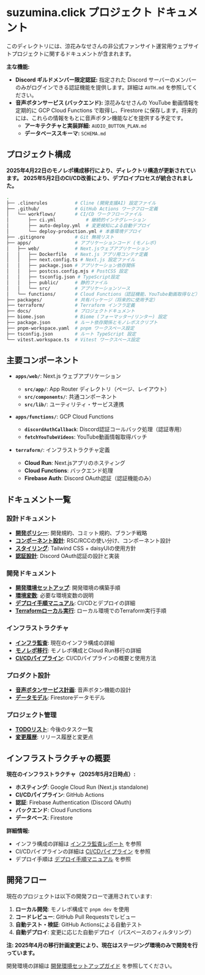 # suzumina.click プロジェクト ドキュメント

このディレクトリには、涼花みなせさんの非公式ファンサイト運営用ウェブサイトプロジェクトに関するドキュメントが含まれます。

**主な機能:**

- **Discord ギルドメンバー限定認証:** 指定された Discord サーバーのメンバーのみがログインできる認証機能を提供します。詳細は `AUTH.md` を参照してください。
- **音声ボタンサービス (バックエンド):** 涼花みなせさんの YouTube 動画情報を定期的に GCP Cloud Functions で取得し、Firestore に保存します。将来的には、これらの情報をもとに音声ボタン機能などを提供する予定です。
  - **アーキテクチャと実装詳細:** `AUDIO_BUTTON_PLAN.md`
  - **データベーススキーマ:** `SCHEMA.md`

## プロジェクト構成

**2025年4月22日のモノレポ構成移行により、ディレクトリ構造が更新されています。**
**2025年5月2日のCI/CD改善により、デプロイプロセスが統合されました。**

```sh
.
├── .clinerules          # Cline (開発支援AI) 設定ファイル
├── .github/             # GitHub Actions ワークフロー定義
│   └── workflows/       # CI/CD ワークフローファイル
│       ├── ci.yml           # 継続的インテグレーション
│       ├── auto-deploy.yml  # 変更検知による自動デプロイ
│       └── deploy-production.yml # 本番環境デプロイ
├── .gitignore           # Git 無視リスト
├── apps/                # アプリケーションコード (モノレポ)
│   ├── web/             # Next.jsウェブアプリケーション
│   │   ├── Dockerfile   # Next.js アプリ用コンテナ定義
│   │   ├── next.config.ts # Next.js 設定ファイル
│   │   ├── package.json # アプリケーション依存関係
│   │   ├── postcss.config.mjs # PostCSS 設定
│   │   ├── tsconfig.json # TypeScript設定
│   │   ├── public/      # 静的ファイル
│   │   └── src/         # アプリケーションソース
│   └── functions/       # Cloud Functions（認証機能、YouTube動画取得など）
├── packages/            # 共有パッケージ（将来的に使用予定）
├── terraform/           # Terraform インフラ定義
├── docs/                # プロジェクトドキュメント
├── biome.json           # Biome (フォーマッター/リンター) 設定
├── package.json         # ルート依存関係とモノレポスクリプト
├── pnpm-workspace.yaml  # pnpm ワークスペース設定
├── tsconfig.json        # ルート TypeScript 設定
└── vitest.workspace.ts  # Vitest ワークスペース設定
```

## 主要コンポーネント

- **`apps/web/`**: Next.js ウェブアプリケーション
  - **`src/app/`**: App Router ディレクトリ（ページ、レイアウト）
  - **`src/components/`**: 共通コンポーネント
  - **`src/lib/`**: ユーティリティ・サービス連携

- **`apps/functions/`**: GCP Cloud Functions
  - **`discordAuthCallback`**: Discord認証コールバック処理（認証専用）
  - **`fetchYouTubeVideos`**: YouTube動画情報取得バッチ

- **`terraform/`**: インフラストラクチャ定義
  - **Cloud Run**: Next.jsアプリのホスティング
  - **Cloud Functions**: バックエンド処理
  - **Firebase Auth**: Discord OAuth認証（認証機能のみ）

## ドキュメント一覧

### 設計ドキュメント

- **[開発ポリシー](./POLICY.md)**: 開発規約、コミット規約、ブランチ戦略
- **[コンポーネント設計](./COMPONENT_DESIGN.md)**: RSC/RCCの使い分け、コンポーネント設計
- **[スタイリング](./STYLING.md)**: Tailwind CSS + daisyUIの使用方針
- **[認証設計](./AUTH.md)**: Discord OAuth認証の設計と実装

### 開発ドキュメント

- **[開発環境セットアップ](./DEVELOPMENT_SETUP.md)**: 開発環境の構築手順
- **[環境変数](./ENVIRONMENT_VARIABLES.md)**: 必要な環境変数の説明
- **[デプロイ手順マニュアル](./DEPLOYMENT.md)**: CI/CDとデプロイの詳細
- **[Terraformローカル実行](./TERRAFORM_LOCAL.md)**: ローカル環境でのTerraform実行手順

### インフラストラクチャ

- **[インフラ監査](./INFRA_AUDIT.md)**: 現在のインフラ構成の詳細
- **[モノレポ移行](./MONOREPO_MIGRATION.md)**: モノレポ構成とCloud Run移行の詳細
- **[CI/CDパイプライン](./CI_CD.md)**: CI/CDパイプラインの概要と使用方法

### プロダクト設計

- **[音声ボタンサービス計画](./AUDIO_BUTTON_PLAN.md)**: 音声ボタン機能の設計
- **[データモデル](./SCHEMA.md)**: Firestoreデータモデル

### プロジェクト管理

- **[TODOリスト](./TODO.md)**: 今後のタスク一覧
- **[変更履歴](./CHANGELOG.md)**: リリース履歴と変更点

## インフラストラクチャの概要

**現在のインフラストラクチャ（2025年5月2日時点）:**

- **ホスティング**: Google Cloud Run (Next.js standalone)
- **CI/CDパイプライン**: GitHub Actions
- **認証**: Firebase Authentication (Discord OAuth)
- **バックエンド**: Cloud Functions
- **データベース**: Firestore

**詳細情報:**

- インフラ構成の詳細は [インフラ監査レポート](./INFRA_AUDIT.md) を参照
- CI/CDパイプラインの詳細は [CI/CDパイプライン](./CI_CD.md) を参照
- デプロイ手順は [デプロイ手順マニュアル](./DEPLOYMENT.md) を参照

## 開発フロー

現在のプロジェクトは以下の開発フローで運用されています:

1. **ローカル開発**: モノレポ構成で `pnpm dev` を使用
2. **コードレビュー**: GitHub Pull Requestsでレビュー
3. **自動テスト・検証**: GitHub Actionsによる自動テスト
4. **自動デプロイ**: 変更に応じた自動デプロイ（パスベースのフィルタリング）

**注: 2025年4月の移行計画変更により、現在はステージング環境のみで開発を行っています。**

開発環境の詳細は [開発環境セットアップガイド](./DEVELOPMENT_SETUP.md) を参照してください。

